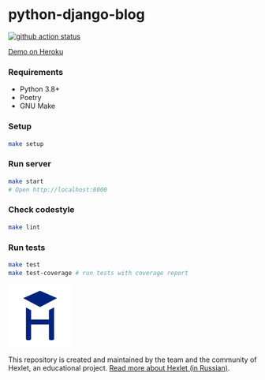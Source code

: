 # python-django-blog

[![github action status](https://github.com/hexlet-components/python-django-blog/workflows/Python%20CI/badge.svg)](https://github.com/hexlet-components/python-django-blog/actions)

[Demo on Heroku](https://hexlet-python-django-blog.herokuapp.com/)

### Requirements

  * Python 3.8+
  * Poetry
  * GNU Make

### Setup

```sh
make setup
```

### Run server

```sh
make start
# Open http://localhost:8000
```

### Check codestyle

```sh
make lint
```

### Run tests

```sh
make test
make test-coverage # run tests with coverage report
```

[![Hexlet Ltd. logo](https://raw.githubusercontent.com/Hexlet/hexletguides.github.io/master/images/hexlet_logo128.png)](https://ru.hexlet.io/pages/about?utm_source=github&utm_medium=link&utm_campaign=python-django-blog)

This repository is created and maintained by the team and the community of Hexlet, an educational project. [Read more about Hexlet (in Russian)](https://ru.hexlet.io/pages/about?utm_source=github&utm_medium=link&utm_campaign=python-django-blog).
